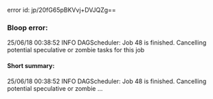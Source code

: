 error id: jp/20fG65pBKVvj+DVJQZg==
### Bloop error:

25/06/18 00:38:52 INFO DAGScheduler: Job 48 is finished. Cancelling potential speculative or zombie tasks for this job
#### Short summary: 

25/06/18 00:38:52 INFO DAGScheduler: Job 48 is finished. Cancelling potential speculative or zombie ...
